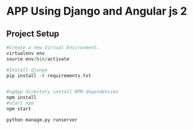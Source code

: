 # APP Using Django and Angular js 2 



## Project Setup
```python
#Create a new Virtual Environment.
virtualenv env
source env/bin/activate

#Install django
pip install -r requirements.txt


#ngApp directory install NPM dependencies
npm install
#start npm
npm start

python manage.py runserver
```

 
